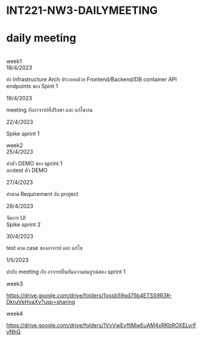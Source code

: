 # INT221-NW3-DAILYMEETING
<h1>daily meeting</h1><br>
week1<br>
18/4/2023 <br>
<p>ทำ Infrastructure Arch ประกอบด้วย Frontend/Backend/DB container
API endpoints ของ Spint 1</p>

19/4/2023 <br>
<p>meeting กับอาจารย์ที่ปรึกษา และ แก้ไขงาน</p>

22/4/2023 <br>
<p>Spike sprint 1</p>

week2<br>
25/4/2023 <br>
<p>ทำตัว DEMO ของ sprint 1 <br> ลองtest ตัว DEMO</p>

27/4/2023 <br>
<p>ทำตาม Requirement กับ project</p>

28/4/2023 <br>
<p>จัดการ UI <br>Spike sprint 2</p>

30/4/2023 <br>
<p>test ตาม case ของอาจารย์ และ แก้ไข</p>

1/5/2023 <br>
<p>ทำกับ meeting กับ อาจารย์ยืนยันความสมบูรณ์ของ sprint 1</p>

week3<br>

https://drive.google.com/drive/folders/1ossb59qd75b4ETSS9R3K-DkruVeHvaXv?usp=sharing<br>

week4<br>

https://drive.google.com/drive/folders/1VvVwEyftlMwEuAM4xRKbROXELvrFyNhQ

